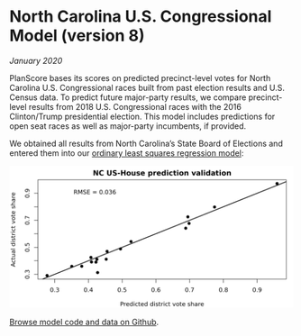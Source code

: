 North Carolina U.S. Congressional Model (version 8)
===

_January 2020_

PlanScore bases its scores on predicted precinct-level votes for North Carolina U.S. Congressional races built from past election results and U.S. Census data. To predict future major-party results, we compare precinct-level results from 2018 U.S. Congressional races with the 2016 Clinton/Trump presidential election. This model includes predictions for open seat races as well as major-party incumbents, if provided.

We obtained all results from North Carolina’s State Board of Elections and entered them into our [ordinary least squares regression model](https://github.com/PlanScore/Model-Generator):

![Prediction validation graph with RMSE = 0.036](NC_pred_v_actual_US-House.png)

[Browse model code and data on Github](https://github.com/PlanScore/Model-NC/tree/0116f23).
